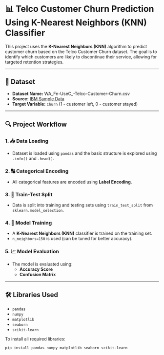 # 📊 Telco Customer Churn Prediction Using K-Nearest Neighbors (KNN) Classifier

This project uses the **K-Nearest Neighbors (KNN)** algorithm to predict customer churn based on the Telco Customer Churn dataset. The goal is to identify which customers are likely to discontinue their service, allowing for targeted retention strategies.

---

## 📁 Dataset

- **Dataset Name:** WA_Fn-UseC_-Telco-Customer-Churn.csv  
- **Source:** [IBM Sample Data](https://www.ibm.com/communities/analytics/watson-analytics-blog/guide-to-sample-datasets/)
- **Target Variable:** `Churn` (1 - customer left, 0 - customer stayed)

---

## 🔍 Project Workflow

### 1. 📥 Data Loading
- Dataset is loaded using `pandas` and the basic structure is explored using `.info()` and `.head()`.

### 2. 🔠 Categorical Encoding
- All categorical features are encoded using **Label Encoding**.

### 3. 🧪 Train-Test Split
- Data is split into training and testing sets using `train_test_split` from `sklearn.model_selection`.

### 4. 🤖 Model Training
- A **K-Nearest Neighbors (KNN)** classifier is trained on the training set.
- `n_neighbors=150` is used (can be tuned for better accuracy).

### 5. 📈 Model Evaluation
- The model is evaluated using:
  - **Accuracy Score**
  - **Confusion Matrix**

---

## 🛠️ Libraries Used

- `pandas`
- `numpy`
- `matplotlib`
- `seaborn`
- `scikit-learn`

To install all required libraries:

```bash
pip install pandas numpy matplotlib seaborn scikit-learn
